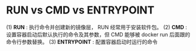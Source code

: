 # RUN vs CMD vs ENTRYPOINT

(1) **RUN** : 执行命令并创建新的镜像层， RUN 经常用于安装软件包。
(2) **CMD** : 设置容器启动后默认执行的命令及其参数，但 CMD 能够被 docker run 后面跟的命令行参数替换。
(3) **ENTRYPOINT**  : 配置容器启动时运行的命令